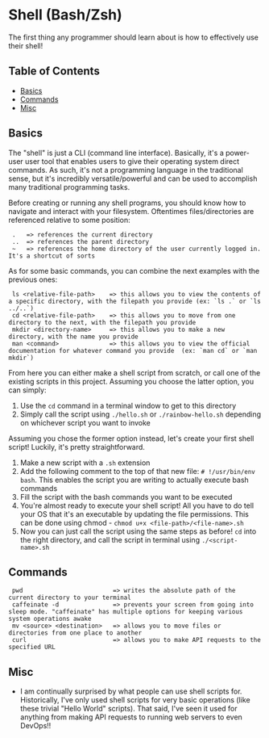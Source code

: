 # Shell (Bash/Zsh)
The first thing any programmer should learn about is how to effectively use their shell!

## Table of Contents
- [Basics](#basics)
- [Commands](#commands)
- [Misc](#misc)

## Basics
The "shell" is just a CLI (command line interface). Basically, it's a power-user user tool that enables users to give their operating system direct commands. As such, it's not a programming language in the traditional sense, but it's incredibly versatile/powerful and can be used to accomplish many traditional programming tasks. 

Before creating or running any shell programs, you should know how to navigate and interact with your filesystem. Oftentimes files/directories are referenced relative to some position:
```
 .   => references the current directory
 ..  => references the parent directory
 ~   => references the home directory of the user currently logged in. It's a shortcut of sorts
```

As for some basic commands, you can combine the next examples with the previous ones:
```
 ls <relative-file-path>    => this allows you to view the contents of a specific directory, with the filepath you provide (ex: `ls .` or `ls ../..`)
 cd <relative-file-path>    => this allows you to move from one directory to the next, with the filepath you provide
 mkdir <directory-name>     => this allows you to make a new directory, with the name you provide
 man <command>              => this allows you to view the official documentation for whatever command you provide  (ex: `man cd` or `man mkdir`)
```

From here you can either make a shell script from scratch, or call one of the existing scripts in this project. Assuming you choose the latter option, you can simply: 
1. Use the `cd` command in a terminal window to get to this directory
2. Simply call the script using `./hello.sh` or `./rainbow-hello.sh` depending on whichever script you want to invoke

Assuming you chose the former option instead, let's create your first shell script! Luckily, it's pretty straightforward.
1. Make a new script with a `.sh` extension
2. Add the following comment to the top of that new file: `# !/usr/bin/env bash`. This enables the script you are writing to actually execute bash commands
3. Fill the script with the bash commands you want to be executed
4. You're almost ready to execute your shell script! All you have to do tell your OS that it's an executable by updating the file permissions. This can be done using chmod - `chmod u+x <file-path>/<file-name>.sh`
5. Now you can just call the script using the same steps as before! `cd` into the right directory, and call the script in terminal using `./<script-name>.sh`

## Commands
```
 pwd                         => writes the absolute path of the current directory to your terminal
 caffeinate -d               => prevents your screen from going into sleep mode. "caffeinate" has multiple options for keeping various system operations awake
 mv <source> <destination>   => allows you to move files or directories from one place to another
 curl                        => allows you to make API requests to the specified URL 
```

## Misc
- I am continually surprised by what people can use shell scripts for. Historically, I've only used shell scripts for very basic operations (like these trivial "Hello World" scripts). That said, I've seen it used for anything from making API requests to running web servers to even DevOps!!